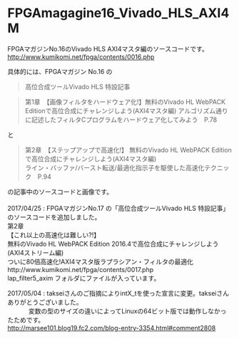 # FPGAmagagine16_Vivado_HLS_AXI4M

FPGAマガジンNo.16のVivado HLS AXI4マスタ編のソースコードです。
http://www.kumikomi.net/fpga/contents/0016.php

具体的には、FPGAマガジン No.16 の<blockquote><p>高位合成ツールVivado HLS 特設記事
</p></blockquote><blockquote><p>第1章　【画像フィルタをハードウェア化!】無料のVivado HL WebPACK Editionで高位合成にチャレンジしよう(AXI4マスタ編)
アルゴリズム通りに記述したフィルタCプログラムをハードウェア化してみよう　P.78</p></blockquote>と<blockquote><p>第2章　【ステップアップで高速化!】
無料のVivado HL WebPACK Editionで高位合成にチャレンジしよう(AXI4マスタ編)<BR>
ライン・バッファ/バースト転送/最適化指示子を駆使した高速化テクニック　P.94</p></blockquote>の記事中のソースコードと画像です。
<BR>
<BR>
2017/04/25 : FPGAマガジンNo.17 の「高位合成ツールVivado HLS 特設記事」のソースコードを追加しました。<BR>
第2章<BR>
【これ以上の高速化は難しい?!】<BR>
無料のVivado HL WebPACK Edition 2016.4で高位合成にチャレンジしよう(AXI4ストリーム編)<BR>
ついに80倍高速化!AXI4マスタ版ラプラシアン・フィルタの最適化<BR>
http://www.kumikomi.net/fpga/contents/0017.php<BR>
lap_filter5_axim フォルダにファイルが入っています。<BR>

2017/05/04 : takseiさんのご指摘によりintX_tを使った宣言に変更。takseiさんありがとうございました。<BR>
             変数の型のサイズの違いによってLinuxの64ビット版では動作しなかったためです。<BR>
              http://marsee101.blog19.fc2.com/blog-entry-3354.html#comment2808<BR>
              
